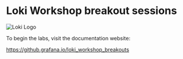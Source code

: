 # Loki Workshop breakout sessions

![Loki Logo](logo_and_name.png)

To begin the labs, visit the documentation website:

https://github.grafana.io/loki_workshop_breakouts
